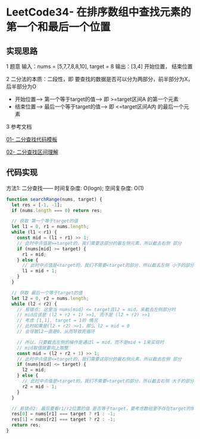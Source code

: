 # LeetCode34- 在排序数组中查找元素的第一个和最后一个位置

## 实现思路

1 题意
输入：nums = [5,7,7,8,8,10], target = 8
输出：[3,4]
开始位置， 结束位置


2 二分法的本质：二段性，即 要查找的数据是否可以分为两部分，前半部分为X，后半部分为O

  - 开始位置--> 第一个等于target的值-->  即 >=target区间A 的第一个元素
  - 结束位置--> 最后一个等于target的值--> 即 <=target区间A内 的最后一个元素


3 参考文档

[01- 二分查找代码模板](https://leetcode.cn/problems/find-first-and-last-position-of-element-in-sorted-array/solutions/955576/tu-jie-er-fen-zui-qing-xi-yi-dong-de-jia-ddvc/)

[02- 二分查找区间理解](https://leetcode.cn/problems/find-first-and-last-position-of-element-in-sorted-array/solutions/698050/gong-shui-san-xie-kao-cha-dui-er-fen-de-86bk0/)

## 代码实现

方法1: 二分查找——  时间复杂度: O(logn);  空间复杂度: O(1) 
 
```ts
function searchRange(nums, target) {
  let res = [-1, -1];
  if (nums.length === 0) return res;

  // 获取 第一个等于target的值
  let l1 = 0, r1 = nums.length;
  while (l1 < r1) {
    const mid = (l1 + r1) >> 1;
    // 此时中点值是>=target的，我们需要这部分的最左侧元素，所以截去右侧 部分
    if (nums[mid] >= target) {
      r1 = mid;
    } else {
      // 此时中点值是<target的，我们不需要<target的部分，所以截去左侧 小于的部分
      l1 = mid + 1;
    }
  }

  // 获取 最后一个等于target的值
  let l2 = 0, r2 = nums.length;
  while (l2 < r2) {
    // 易错点: 这里当 nums[mid] <= target且l2 = mid，来截去左侧部分时
    // mid应该是 (l2 + r2 + 1) >>1, 而不是 (l2 + r2) >>1
    // 考虑 [1,1], target = 1的 情况
    // 此时如果是(l2 + r2) >>1，那么 l2 = mid = 0
    // 会导致l2一直是0，从而导致死循环

    // 所以，只要截去左侧的操作是通过l = mid，而不是mid + 1来实现时
    // mid取值就要向上取整
    const mid = (l2 + r2 + 1) >> 1;
    // 此时中点值是<=target的，我们需要这部分的最右侧元素，所以截去左侧 部分
    if (nums[mid] <= target) {
      l2 = mid;
    } else {
      // 此时中点值是>target的，我们不需要>target的部分，所以截去右侧 大于的部分
      r2 = mid - 1;
    }
  }

  // 易错点2: 最后要看r1/r2位置的值 是否等于target，要考虑数组里不存在target的情况
  res[0] = nums[r1] === target ? r1 : -1;
  res[1] = nums[r2] === target ? r2 : -1;
  return res;
}
```